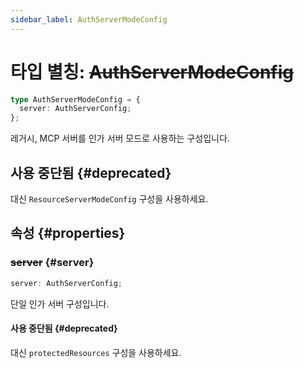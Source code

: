 ```yaml
---
sidebar_label: AuthServerModeConfig
---
```


# 타입 별칭: ~~AuthServerModeConfig~~

```ts
type AuthServerModeConfig = {
  server: AuthServerConfig;
};
```

레거시, MCP 서버를 인가 서버 모드로 사용하는 구성입니다.

## 사용 중단됨 {#deprecated}

대신 `ResourceServerModeConfig` 구성을 사용하세요.

## 속성 {#properties}

### ~~server~~ {#server}

```ts
server: AuthServerConfig;
```

단일 인가 서버 구성입니다.

#### 사용 중단됨 {#deprecated}

대신 `protectedResources` 구성을 사용하세요.
